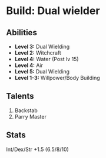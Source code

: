 # Build: Dual wielder

## Abilities

- **Level 3:** Dual Wielding
- **Level 2:** Witchcraft
- **Level 4:** Water (Post lv 15)
- **Level 4:** Air
- **Level 5:** Dual Wielding
- **Level 1-3:** Willpower/Body Building

## Talents

1. Backstab
1. Parry Master

## Stats

Int/Dex/Str +1.5 (6.5/8/10)
